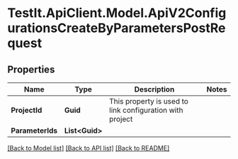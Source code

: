 # TestIt.ApiClient.Model.ApiV2ConfigurationsCreateByParametersPostRequest

## Properties

Name | Type | Description | Notes
------------ | ------------- | ------------- | -------------
**ProjectId** | **Guid** | This property is used to link configuration with project | 
**ParameterIds** | **List&lt;Guid&gt;** |  | 

[[Back to Model list]](../README.md#documentation-for-models) [[Back to API list]](../README.md#documentation-for-api-endpoints) [[Back to README]](../README.md)

